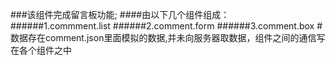 ###该组件完成留言板功能;
####由以下几个组件组成：
######1.commment.list
######2.comment.form
######3.comment.box
#数据存在comment.json里面模拟的数据,并未向服务器取数据，组件之间的通信写在各个组件之中
